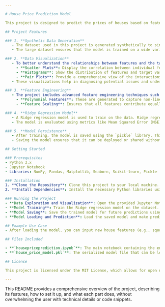 ```yaml
---

# House Price Prediction Model

This project is designed to predict the prices of houses based on features such as square footage, number of bedrooms, and number of bathrooms. By using a Ridge regression model, the project aims to provide accurate predictions while mitigating the risk of overfitting. The project includes steps for generating synthetic data, visualizing it, training the model, and saving/loading the model for future use.

## Project Features

### 1. **Synthetic Data Generation**
   - The dataset used in this project is generated synthetically to simulate realistic housing data. The data includes various house features such as square footage, number of bedrooms, number of bathrooms, and the corresponding house price.
   - The large dataset ensures that the model is trained on a wide variety of data points, improving its ability to generalize to new data.

### 2. **Data Visualization**
   - To better understand the relationships between features and the target variable (house price), several visualizations are included:
     - **Scatter Plots**: Display the correlation between individual features and house prices.
     - **Histograms**: Show the distribution of features and target variable.
     - **Pair Plots**: Provide a comprehensive view of the interactions between all features.
   - These visualizations help in diagnosing potential issues and understanding the underlying patterns in the data.

### 3. **Feature Engineering**
   - The project includes advanced feature engineering techniques such as:
     - **Polynomial Features**: These are generated to capture non-linear relationships between the features and the target variable.
     - **Feature Scaling**: Ensures that all features contribute equally to the model by standardizing them.

### 4. **Ridge Regression Model**
   - A Ridge regression model is used to train on the data. Ridge regression is chosen because it helps prevent overfitting by adding a penalty to large coefficients.
   - The model is evaluated using metrics like Mean Squared Error (MSE) and R-squared (R²) to ensure it performs well on both the training and validation data.

### 5. **Model Persistence**
   - After training, the model is saved using the `pickle` library. This allows the model to be easily saved and loaded for making predictions without needing to retrain.
   - Saving the model ensures that it can be deployed or shared without losing its learned parameters.

## Getting Started

### Prerequisites
- Python 3.x
- Jupyter Notebook
- Libraries: NumPy, Pandas, Matplotlib, Seaborn, Scikit-learn, Pickle

### Installation
1. **Clone the Repository**: Clone this project to your local machine.
2. **Install Dependencies**: Install the necessary Python libraries using a requirements file or manually via pip.

### Running the Project
- **Data Exploration and Visualization**: Open the provided Jupyter Notebook and explore the synthetic dataset through various visualizations. This step helps in understanding the data before moving to modeling.
- **Model Training**: Train the Ridge regression model on the dataset. The notebook guides you through feature engineering, model training, and evaluation.
- **Model Saving**: Save the trained model for future predictions using `pickle`.
- **Model Loading and Prediction**: Load the saved model and make predictions on new data.

## Example Use Case
- After loading the model, you can input new house features (e.g., square footage, number of bedrooms and bathrooms) to predict the price of a house. The model provides an estimate based on the learned relationships from the training data.

## Files Included

- **`housepriceprediction.ipynb`**: The main notebook containing the entire workflow from data generation to model saving.
- **`house_price_model.pkl`**: The serialized model file that can be loaded for making predictions without retraining.

## License

This project is licensed under the MIT License, which allows for open use and distribution.

---
```


This README provides a comprehensive overview of the project, describing its features, how to set it up, and what each part does, without overwhelming the user with technical details or code snippets.

